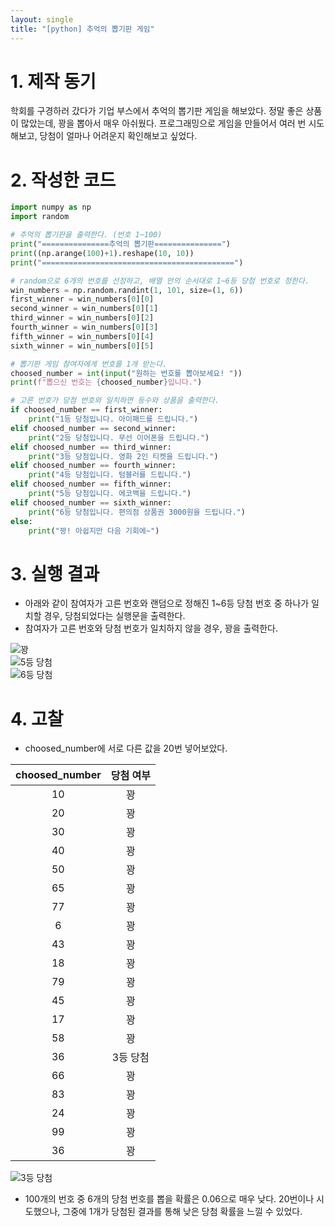 ```yaml
---
layout: single
title: "[python] 추억의 뽑기판 게임"
---
```


# 1. 제작 동기   
학회를 구경하러 갔다가 기업 부스에서 추억의 뽑기판 게임을 해보았다. 정말 좋은 상품이 많았는데, 꽝을 뽑아서 매우 아쉬웠다. 프로그래밍으로 게임을 만들어서 여러 번 시도해보고, 당첨이 얼마나 어려운지 확인해보고 싶었다.   

# 2. 작성한 코드
```python
import numpy as np
import random

# 추억의 뽑기판을 출력한다. (번호 1~100)
print("===============추억의 뽑기판===============")
print((np.arange(100)+1).reshape(10, 10))
print("===========================================")

# random으로 6개의 번호를 선정하고, 배열 안의 순서대로 1~6등 당첨 번호로 정한다. 
win_numbers = np.random.randint(1, 101, size=(1, 6))
first_winner = win_numbers[0][0]
second_winner = win_numbers[0][1]
third_winner = win_numbers[0][2]
fourth_winner = win_numbers[0][3]
fifth_winner = win_numbers[0][4]
sixth_winner = win_numbers[0][5]

# 뽑기판 게임 참여자에게 번호를 1개 받는다.
choosed_number = int(input("원하는 번호를 뽑아보세요! "))
print(f"뽑으신 번호는 {choosed_number}입니다.")

# 고른 번호가 당첨 번호와 일치하면 등수와 상품을 출력한다.
if choosed_number == first_winner:
    print("1등 당첨입니다. 아이패드를 드립니다.")
elif choosed_number == second_winner:
    print("2등 당첨입니다. 무선 이어폰을 드립니다.")
elif choosed_number == third_winner:
    print("3등 당첨입니다. 영화 2인 티켓을 드립니다.")
elif choosed_number == fourth_winner:
    print("4등 당첨입니다. 텀블러를 드립니다.")
elif choosed_number == fifth_winner:
    print("5등 당첨입니다. 에코백을 드립니다.")
elif choosed_number == sixth_winner:
    print("6등 당첨입니다. 편의점 상품권 3000원을 드립니다.")
else:
    print("꽝! 아쉽지만 다음 기회에~")
```

# 3. 실행 결과
- 아래와 같이 참여자가 고른 번호와 랜덤으로 정해진 1~6등 당첨 번호 중 하나가 일치할 경우, 당첨되었다는 실행문을 출력한다.   
- 참여자가 고른 번호와 당첨 번호가 일치하지 않을 경우, 꽝을 출력한다.   

![꽝](https://user-images.githubusercontent.com/101881124/208303888-9efe94fd-e48f-4f96-ba85-6026c0c73068.jpg)   
![5등 당첨](https://user-images.githubusercontent.com/101881124/208303897-20ff74fb-cb3f-4f51-81c8-62a7d9c69831.jpg)   
![6등 당첨](https://user-images.githubusercontent.com/101881124/208303900-48caa3f9-39e1-4050-bda1-99608f73558f.jpg)

# 4. 고찰
- choosed_number에 서로 다른 값을 20번 넣어보았다.   

|choosed_number|당첨 여부|
|:---:|:---:|
|10|꽝|
|20|꽝|
|30|꽝|
|40|꽝|
|50|꽝|
|65|꽝|
|77|꽝|
|6|꽝|
|43|꽝|
|18|꽝|
|79|꽝|
|45|꽝|
|17|꽝|
|58|꽝|
|36|3등 당첨|
|66|꽝|
|83|꽝|
|24|꽝|
|99|꽝|
|36|꽝|
![3등 당첨](https://user-images.githubusercontent.com/101881124/208304737-df457efe-ef9f-491d-87af-f5280af246e3.jpg)

- 100개의 번호 중 6개의 당첨 번호를 뽑을 확률은 0.06으로 매우 낮다. 20번이나 시도했으나, 그중에 1개가 당첨된 결과를 통해 낮은 당첨 확률을 느낄 수 있었다.     
